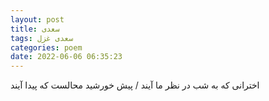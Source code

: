 ```yaml
---
layout: post
title: سعدی
tags: سعدی غزل
categories: poem
date: 2022-06-06 06:35:23
---
```


اخترانی که به شب در نظر ما آیند / پیش خورشید محالست که پیدا آیند
